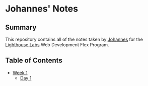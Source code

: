 # Johannes' Notes

## Summary
This repository contains all of the notes taken by [Johannes](https://github.com/jowe81) for the [Lighthouse Labs](https://lighthouselabs.ca) Web Development Flex Program.

## Table of Contents
* [Week 1](/Week_1)
  * [Day 1](/Week_1/Day_1)